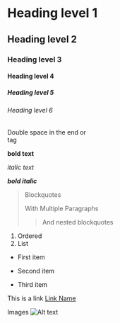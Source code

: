 # Heading level 1
## Heading level 2
### Heading level 3
#### Heading level 4
##### Heading level 5
###### Heading level 6

Double space in the end or <br> tag

**bold text**

*italic text*

***bold italic***

> Blockquotes
>
> With Multiple Paragraphs
>> And nested blockquotes

1. Ordered
2. List

- First item
+ Second item
* Third item

This is a link [Link Name](https://actual.link)

Images ![Alt text](/link/to/image.jpg "Title")
